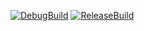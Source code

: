 [![DebugBuild](https://github.com/Hiroki-Ohashi/Game/actions/workflows/DebugBuild.yml/badge.svg)](https://github.com/Hiroki-Ohashi/Game/actions/workflows/DebugBuild.yml)
[![ReleaseBuild](https://github.com/Hiroki-Ohashi/Game/actions/workflows/ReleaseBuild.yml/badge.svg)](https://github.com/Hiroki-Ohashi/Game/actions/workflows/ReleaseBuild.yml)
